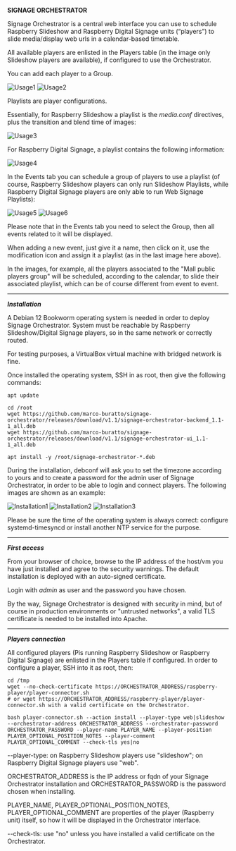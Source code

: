 **SIGNAGE ORCHESTRATOR** 

Signage Orchestrator is a central web interface you can use to schedule Raspberry Slideshow and Raspberry Digital Signage units (“players”) to slide media/display web urls in a calendar-based timetable.

All available players are enlisted in the Players table (in the image only Slideshow players are available), if configured to use the Orchestrator.

You can add each player to a Group.

![Usage1](docs/usage/players.png)
![Usage2](docs/usage/groups.png)

Playlists are player configurations. 

Essentially, for Raspberry Slideshow a playlist is the <em>media.conf</em> directives, plus the transition and blend time of images:

![Usage3](docs/usage/slideshow.playlists.png)

For Raspberry Digital Signage, a playlist contains the following information:

![Usage4](docs/usage/web.playlists.png)

In the Events tab you can schedule a group of players to use a playlist (of course, Raspberry Slideshow players can only run Slideshow Playlists, while Raspberry Digital Signage players are only able to run Web Signage Playlists):

![Usage5](docs/usage/events.png)
![Usage6](docs/usage/events.detail.png)

Please note that in the Events tab you need to select the Group, then all events related to it will be displayed.

When adding a new event, just give it a name, then click on it, use the modification icon and assign it a playlist (as in the last image here above). 

In the images, for example, all the players associated to the "Mall public players group" will be scheduled, according to the calendar, to slide their associated playlist, which can be of course different from event to event.

------------

***Installation***

A Debian 12 Bookworm operating system is needed in order to deploy Signage Orchestrator.
System must be reachable by Raspberry Slideshow/Digital Signage players, so in the same network or correctly routed.

For testing purposes, a VirtualBox virtual machine with bridged network is fine.

Once installed the operating system, SSH in as root, then give the following commands:

    apt update

    cd /root
    wget https://github.com/marco-buratto/signage-orchestrator/releases/download/v1.1/signage-orchestrator-backend_1.1-1_all.deb
    wget https://github.com/marco-buratto/signage-orchestrator/releases/download/v1.1/signage-orchestrator-ui_1.1-1_all.deb

    apt install -y /root/signage-orchestrator-*.deb

During the installation, debconf will ask you to set the timezone according to yours and to create a password for the admin user of Signage Orchestrator, in order to be able to login and connect players. The following images are shown as an example:

![Installation1](docs/installation/install.1.png)
![Installation2](docs/installation/install.2.png)
![Installation3](docs/installation/install.3.png)

Please be sure the time of the operating system is always correct: configure systemd-timesyncd or install another NTP service for the purpose.

------------

***First access***

From your browser of choice, browse to the IP address of the host/vm you have just installed and agree to the security warnings. 
The default installation is deployed with an auto-signed certificate.

Login with *admin* as user and the password you have chosen.

By the way, Signage Orchestrator is designed with security in mind, but of course in production environments or "untrusted networks", a valid TLS certificate is needed to be installed into Apache.

------------

***Players connection***

All configured players (Pis running Raspberry Slideshow or Raspberry Digital Signage) are enlisted in the Players table if configured.
In order to configure a player, SSH into it as root, then:

    cd /tmp
    wget --no-check-certificate https://ORCHESTRATOR_ADDRESS/raspberry-player/player-connector.sh
    # or wget https://ORCHESTRATOR_ADDRESS/raspberry-player/player-connector.sh with a valid certificate on the Orchestrator.

    bash player-connector.sh --action install --player-type web|slideshow --orchestrator-address ORCHESTRATOR_ADDRESS --orchestrator-password ORCHESTRATOR_PASSWORD --player-name PLAYER_NAME --player-position PLAYER_OPTIONAL_POSITION_NOTES --player-comment PLAYER_OPTIONAL_COMMENT --check-tls yes|no

--player-type: on Raspberry Slideshow players use "slideshow"; on Raspberry Digital Signage players use "web".

ORCHESTRATOR_ADDRESS is the IP address or fqdn of your Signage Orchestrator installation and ORCHESTRATOR_PASSWORD is the password chosen when installing.

PLAYER_NAME, PLAYER_OPTIONAL_POSITION_NOTES, PLAYER_OPTIONAL_COMMENT are properties of the player (Raspberry unit) itself, so how it will be displayed in the Orchestrator interface.

--check-tls: use "no" unless you have installed a valid certificate on the Orchestrator.

